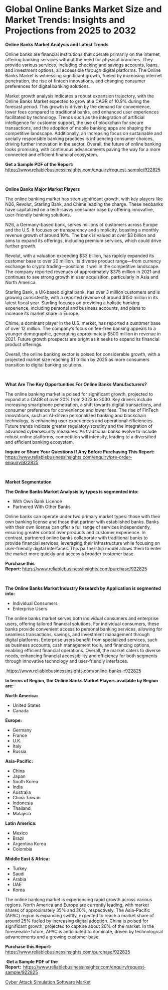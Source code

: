 <p><h1>Global Online Banks Market Size and Market Trends: Insights and Projections from 2025 to 2032</h1></p><p><strong>Online Banks Market Analysis and Latest Trends</strong></p>
<p><p>Online banks are financial institutions that operate primarily on the internet, offering banking services without the need for physical branches. They provide various services, including checking and savings accounts, loans, and investment options, all accessible through digital platforms. The Online Banks Market is witnessing significant growth, fueled by increasing internet penetration, the rise of fintech innovations, and changing consumer preferences for digital banking solutions.</p><p>Market growth analysis indicates a robust expansion trajectory, with the Online Banks Market expected to grow at a CAGR of 10.9% during the forecast period. This growth is driven by the demand for convenience, lower fees compared to traditional banks, and enhanced user experiences facilitated by technology. Trends such as the integration of artificial intelligence for customer support, the use of blockchain for secure transactions, and the adoption of mobile banking apps are shaping the competitive landscape. Additionally, an increasing focus on sustainable and socially responsible banking practices is influencing consumer choices, driving further innovation in the sector. Overall, the future of online banking looks promising, with continuous advancements paving the way for a more connected and efficient financial ecosystem.</p></p>
<p><strong>Get a Sample PDF of the Report:&nbsp;</strong> <a href="https://www.reliablebusinessinsights.com/enquiry/request-sample/922825?utm_campaign=3084&utm_medium=2&utm_source=Github&utm_content=ia&utm_term=07032025&utm_id=online-banks">https://www.reliablebusinessinsights.com/enquiry/request-sample/922825</a></p>
<p>&nbsp;</p>
<p><strong>Online Banks Major Market Players</strong></p>
<p><p>The online banking market has seen significant growth, with key players like N26, Revolut, Starling Bank, and Chime leading the charge. These neobanks have capitalized on a tech-savvy consumer base by offering innovative, user-friendly banking solutions.</p><p>N26, a Germany-based bank, serves millions of customers across Europe and the U.S. It focuses on transparency and simplicity, boasting a monthly revenue growth of around 10%. The bank is valued at over $3 billion and aims to expand its offerings, including premium services, which could drive further growth.</p><p>Revolut, with a valuation exceeding $33 billion, has rapidly expanded its customer base to over 20 million. Its diverse product range—from currency exchange to crypto trading—positions it well in the competitive landscape. The company reported revenues of approximately $375 million in 2021 and continues to see strong growth in user acquisition, particularly in Asia and North America.</p><p>Starling Bank, a UK-based digital bank, has over 3 million customers and is growing consistently, with a reported revenue of around $150 million in its latest fiscal year. Starling focuses on providing a holistic banking experience, including personal and business accounts, and plans to increase its market share in Europe.</p><p>Chime, a dominant player in the U.S. market, has reported a customer base of over 12 million. The company’s focus on fee-free banking appeals to a younger demographic, generating approximately $500 million in revenue in 2021. Future growth prospects are bright as it seeks to expand its financial product offerings.</p><p>Overall, the online banking sector is poised for considerable growth, with a projected market size reaching $1 trillion by 2025 as more consumers transition to digital banking solutions.</p></p>
<p>&nbsp;</p>
<p><strong>What Are The Key Opportunities For Online Banks Manufacturers?</strong></p>
<p><p>The online banking market is poised for significant growth, projected to expand at a CAGR of over 20% from 2023 to 2030. Key drivers include increasing smartphone penetration, a shift towards digital transactions, and consumer preference for convenience and lower fees. The rise of FinTech innovations, such as AI-driven personalized banking and blockchain technology, is enhancing user experiences and operational efficiencies. Future trends indicate greater regulatory scrutiny and the integration of advanced cybersecurity measures. As traditional banks evolve to include robust online platforms, competition will intensify, leading to a diversified and efficient banking ecosystem.</p></p>
<p><strong>Inquire or Share Your Questions If Any Before Purchasing This Report:</strong> <a href="https://www.reliablebusinessinsights.com/enquiry/pre-order-enquiry/922825?utm_campaign=3084&utm_medium=2&utm_source=Github&utm_content=ia&utm_term=07032025&utm_id=online-banks">https://www.reliablebusinessinsights.com/enquiry/pre-order-enquiry/922825</a></p>
<p>&nbsp;</p>
<p><strong>Market Segmentation</strong></p>
<p><strong>The Online Banks Market Analysis by types is segmented into:</strong></p>
<p><ul><li>With Own Bank Licence</li><li>Partnered With Other Banks</li></ul></p>
<p><p>Online banks can operate under two primary market types: those with their own banking license and those that partner with established banks. Banks with their own license can offer a full range of services independently, ensuring greater control over products and customer experience. In contrast, partnered online banks collaborate with traditional banks to provide financial services, leveraging their infrastructure while focusing on user-friendly digital interfaces. This partnership model allows them to enter the market more quickly and access a broader customer base.</p></p>
<p><strong>Purchase this Report:&nbsp;</strong><a href="https://www.reliablebusinessinsights.com/purchase/922825?utm_campaign=3084&utm_medium=2&utm_source=Github&utm_content=ia&utm_term=07032025&utm_id=online-banks">https://www.reliablebusinessinsights.com/purchase/922825</a></p>
<p>&nbsp;</p>
<p><strong>The Online Banks Market Industry Research by Application is segmented into:</strong></p>
<p><ul><li>Individual Consumers</li><li>Enterprise Users</li></ul></p>
<p><p>The online banks market serves both individual consumers and enterprise users, offering tailored financial solutions. For individual consumers, these banks provide convenient access to personal banking services, allowing for seamless transactions, savings, and investment management through digital platforms. Enterprise users benefit from specialized services, such as business accounts, cash management tools, and financing options, enabling efficient financial operations. Overall, the market caters to diverse needs, enhancing financial accessibility and efficiency for both segments through innovative technology and user-friendly interfaces.</p></p>
<p><a href="https://www.reliablebusinessinsights.com/online-banks-r922825?utm_campaign=3084&utm_medium=2&utm_source=Github&utm_content=ia&utm_term=07032025&utm_id=online-banks">&nbsp;https://www.reliablebusinessinsights.com/online-banks-r922825</a></p>
<p><strong>In terms of Region, the Online Banks Market Players available by Region are:</strong></p>
<p>
    <p> <strong> North America: </strong>
        <ul>
            <li>United States</li>
            <li>Canada</li>
        </ul>
        </p> 
    <p> <strong> Europe: </strong>
        <ul>
            <li>Germany</li>
            <li>France</li>
            <li>U.K.</li>
            <li>Italy</li>
            <li>Russia</li>
        </ul>
        </p> 
    <p> <strong> Asia-Pacific: </strong>
        <ul>
            <li>China</li>
            <li>Japan</li>
            <li>South Korea</li>
            <li>India</li>
            <li>Australia</li>
            <li>China Taiwan</li>
            <li>Indonesia</li>
            <li>Thailand</li>
            <li>Malaysia</li>
        </ul>
        </p> 
    <p> <strong> Latin America: </strong>
        <ul>
            <li>Mexico</li>
            <li>Brazil</li>
            <li>Argentina Korea</li>
            <li>Colombia</li>
        </ul>
        </p> 
    <p> <strong> Middle East & Africa: </strong>
        <ul>
            <li>Turkey</li>
            <li>Saudi</li>
            <li>Arabia</li>
            <li>UAE</li>
            <li>Korea</li>
        </ul>
    </p>
    </p>
<p><p>The online banking market is experiencing rapid growth across various regions. North America and Europe are currently leading, with market shares of approximately 35% and 30%, respectively. The Asia-Pacific (APAC) region is expanding swiftly, expected to reach a market share of around 25% fueled by increasing digital adoption. China is poised for significant growth, projected to capture about 20% of the market. In the foreseeable future, APAC is anticipated to dominate, driven by technological advancements and a growing customer base.</p></p>
<p><strong>Purchase this Report: </strong><a href="https://www.reliablebusinessinsights.com/purchase/922825?utm_campaign=3084&utm_medium=2&utm_source=Github&utm_content=ia&utm_term=07032025&utm_id=online-banks">https://www.reliablebusinessinsights.com/purchase/922825</a></p>
<p>&nbsp;<strong>Get a Sample PDF of the Report:&nbsp;&nbsp;</strong><a href="https://www.reliablebusinessinsights.com/enquiry/request-sample/922825?utm_campaign=3084&utm_medium=2&utm_source=Github&utm_content=ia&utm_term=07032025&utm_id=online-banks">https://www.reliablebusinessinsights.com/enquiry/request-sample/922825</a></p>
<p><strong></strong></p>
<p><p><a href="https://github.com/voigttyagi/Market-Research-Report-List-1/blob/main/cyber-attack-simulation-software-market.md?utm_campaign=3084&utm_medium=2&utm_source=Github&utm_content=ia&utm_term=07032025&utm_id=online-banks">Cyber Attack Simulation Software Market</a></p></p>